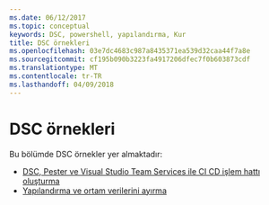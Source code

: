 ```yaml
---
ms.date: 06/12/2017
ms.topic: conceptual
keywords: DSC, powershell, yapılandırma, Kur
title: DSC örnekleri
ms.openlocfilehash: 03e7dc4683c987a8435371ea539d32caa44f7a8e
ms.sourcegitcommit: cf195b090b3223fa4917206dfec7f0b603873cdf
ms.translationtype: MT
ms.contentlocale: tr-TR
ms.lasthandoff: 04/09/2018
---
```

# <a name="dsc-examples"></a>DSC örnekleri

Bu bölümde DSC örnekler yer almaktadır:

- [DSC, Pester ve Visual Studio Team Services ile CI CD işlem hattı oluşturma](dscCiCd.md)
- [Yapılandırma ve ortam verilerini ayırma](separatingEnvData.md)